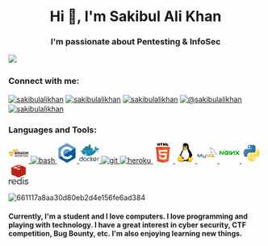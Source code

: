<h1 align="center">Hi 👋, I'm Sakibul Ali Khan</h1>  
<h3 align="center">I'm passionate about Pentesting & InfoSec</h3> 

![](https://media-exp1.licdn.com/dms/image/C5616AQFG8tq9VLBCvQ/profile-displaybackgroundimage-shrink_350_1400/0/1640427680780?e=1652918400&v=beta&t=uRKvukgQqv7ywsK-nBA5fuB2HL_PA-z8IhKij42UO6g)


  
<h3 align="left">Connect with me:</h3>  
<p align="left">  
<a href="https://twitter.com/sakibulalikhan" target="blank"><img align="center" src="https://raw.githubusercontent.com/rahuldkjain/github-profile-readme-generator/master/src/images/icons/Social/twitter.svg" alt="sakibulalikhan" height="30" width="40" /></a>  
<a href="https://linkedin.com/in/sakibulalikhan" target="blank"><img align="center" src="https://raw.githubusercontent.com/rahuldkjain/github-profile-readme-generator/master/src/images/icons/Social/linked-in-alt.svg" alt="sakibulalikhan" height="30" width="40" /></a>  
<a href="https://instagram.com/sakibulalikhan" target="blank"><img align="center" src="https://raw.githubusercontent.com/rahuldkjain/github-profile-readme-generator/master/src/images/icons/Social/instagram.svg" alt="sakibulalikhan" height="30" width="40" /></a>  
<a href="https://medium.com/@sakibulalikhan" target="blank"><img align="center" src="https://raw.githubusercontent.com/rahuldkjain/github-profile-readme-generator/master/src/images/icons/Social/medium.svg" alt="@sakibulalikhan" height="30" width="40" /></a>  
<a href="https://www.reddit.com/user/sakibulalikhan" target="blank"><img align="center" src="https://cdn3.iconfinder.com/data/icons/2018-social-media-logotypes/1000/2018_social_media_popular_app_logo_reddit-128.png" alt="sakibulalikhan" height="30" width="40" /></a>
</p> 


  
<h3 align="left">Languages and Tools:</h3>  
<p align="left"> <a href="https://aws.amazon.com" target="_blank" rel="noreferrer"> <img src="https://raw.githubusercontent.com/devicons/devicon/master/icons/amazonwebservices/amazonwebservices-original-wordmark.svg" alt="aws" width="40" height="40"/> </a> <a href="https://www.gnu.org/software/bash/" target="_blank" rel="noreferrer"> <img src="https://www.vectorlogo.zone/logos/gnu_bash/gnu_bash-icon.svg" alt="bash" width="40" height="40"/> </a> <a href="https://www.cprogramming.com/" target="_blank" rel="noreferrer"> <img src="https://raw.githubusercontent.com/devicons/devicon/master/icons/c/c-original.svg" alt="c" width="40" height="40"/> </a> <a href="https://www.docker.com/" target="_blank" rel="noreferrer"> <img src="https://raw.githubusercontent.com/devicons/devicon/master/icons/docker/docker-original-wordmark.svg" alt="docker" width="40" height="40"/> </a> <a href="https://git-scm.com/" target="_blank" rel="noreferrer"> <img src="https://www.vectorlogo.zone/logos/git-scm/git-scm-icon.svg" alt="git" width="40" height="40"/> </a> <a href="https://heroku.com" target="_blank" rel="noreferrer"> <img src="https://www.vectorlogo.zone/logos/heroku/heroku-icon.svg" alt="heroku" width="40" height="40"/> </a> <a href="https://www.w3.org/html/" target="_blank" rel="noreferrer"> <img src="https://raw.githubusercontent.com/devicons/devicon/master/icons/html5/html5-original-wordmark.svg" alt="html5" width="40" height="40"/> </a> <a href="https://www.linux.org/" target="_blank" rel="noreferrer"> <img src="https://raw.githubusercontent.com/devicons/devicon/master/icons/linux/linux-original.svg" alt="linux" width="40" height="40"/> </a> <a href="https://www.mysql.com/" target="_blank" rel="noreferrer"> <img src="https://raw.githubusercontent.com/devicons/devicon/master/icons/mysql/mysql-original-wordmark.svg" alt="mysql" width="40" height="40"/> </a> <a href="https://www.nginx.com" target="_blank" rel="noreferrer"> <img src="https://raw.githubusercontent.com/devicons/devicon/master/icons/nginx/nginx-original.svg" alt="nginx" width="40" height="40"/> </a> <a href="https://www.python.org" target="_blank" rel="noreferrer"> <img src="https://raw.githubusercontent.com/devicons/devicon/master/icons/python/python-original.svg" alt="python" width="40" height="40"/> </a> <a href="https://redis.io" target="_blank" rel="noreferrer"> <img src="https://raw.githubusercontent.com/devicons/devicon/master/icons/redis/redis-original-wordmark.svg" alt="redis" width="40" height="40"/> </a> </p>


![661117a8aa30d80eb2d4e156fe6ad384](https://user-images.githubusercontent.com/75080608/158754074-8d4dcfa0-df6c-4f27-81ab-af8dd9c3463d.png)


#### Currently, I'm a student and I love computers. I love programming and playing with technology. I have a great interest in cyber security, CTF competition, Bug Bounty, etc. I'm also enjoying learning new things.
